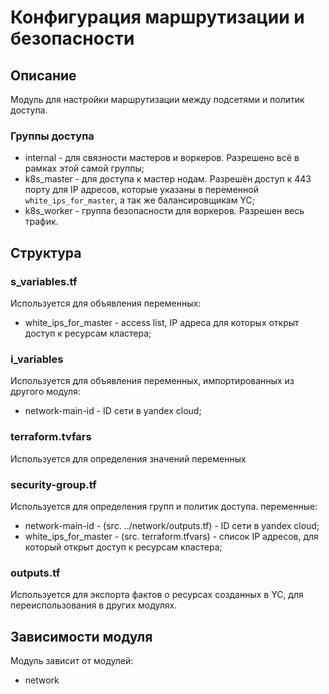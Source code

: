 # Конфигурация маршрутизации и безопасности

## Описание
 Модуль для настройки маршрутизации между подсетями и политик доступа. 

### Группы доступа
 - internal - для связности мастеров и воркеров. Разрешено всё в рамках этой самой группы; 
 - k8s_master - для доступа к мастер нодам. Разрешён доступ к 443 порту для IP адресов, которые указаны в переменной `white_ips_for_master`, а так же балансировщикам YC;
 - k8s_worker - группа безопасности для воркеров. Разрешен весь трафик.

## Структура 

### s_variables.tf 
 Используется для объявления переменных:
 - white_ips_for_master - access list, IP адреса для которых открыт доступ к ресурсам кластера;

### i_variables
 Используется для объявления переменных, импортированных из другого модуля:
 - network-main-id - ID сети в yandex cloud;

### terraform.tvfars
 Используется для определения значений переменных
 
### security-group.tf
 Используется для определения групп и политик доступа.
 переменные:
   - network-main-id - (src. ../network/outputs.tf) - ID сети в yandex cloud;
   - white_ips_for_master - (src. terraform.tfvars) - список IP адресов, для который открыт доступ к ресурсам кластера;

### outputs.tf
Используется для экспорта фактов о ресурсах созданных в YC, для переиспользования в других модулях.

## Зависимости модуля 
 Модуль зависит от модулей:
  - network
